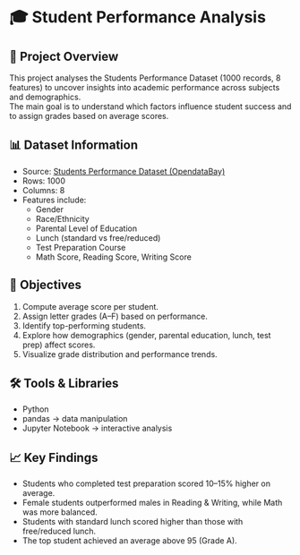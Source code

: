 # 🎓 Student Performance Analysis

## 📌 Project Overview
This project analyses the Students Performance Dataset (1000 records, 8 features) to uncover insights into academic performance across subjects and demographics.  
The main goal is to understand which factors influence student success and to assign grades based on average scores.

## 📊 Dataset Information
- Source: [Students Performance Dataset (OpendataBay)](https://www.opendatabay.com/data/science-research/3ac285ec-ffdb-4813-a405-84a5351b326b)  
- Rows: 1000  
- Columns: 8  
- Features include:
  - Gender  
  - Race/Ethnicity  
  - Parental Level of Education  
  - Lunch (standard vs free/reduced)  
  - Test Preparation Course  
  - Math Score, Reading Score, Writing Score  

## 🎯 Objectives
1. Compute average score per student.  
2. Assign letter grades (A–F) based on performance.  
3. Identify top-performing students.  
4. Explore how demographics (gender, parental education, lunch, test prep) affect scores.  
5. Visualize grade distribution and performance trends.  

## 🛠️ Tools & Libraries
- Python  
- pandas → data manipulation  
- Jupyter Notebook → interactive analysis  

## 📈 Key Findings
- Students who completed test preparation scored 10–15% higher on average.  
- Female students outperformed males in Reading & Writing, while Math was more balanced.  
- Students with standard lunch scored higher than those with free/reduced lunch.  
- The top student achieved an average above 95 (Grade A).  
